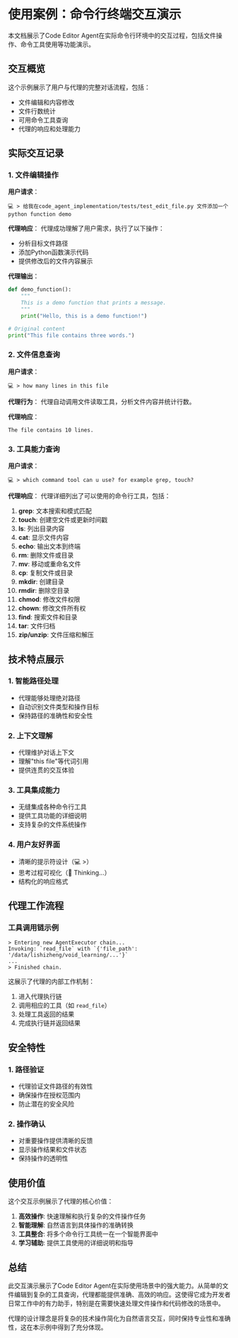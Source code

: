 # 使用案例：命令行终端交互演示

本文档展示了Code Editor Agent在实际命令行环境中的交互过程，包括文件操作、命令工具使用等功能演示。

## 交互概览

这个示例展示了用户与代理的完整对话流程，包括：
- 文件编辑和内容修改
- 文件行数统计
- 可用命令工具查询
- 代理的响应和处理能力

## 实际交互记录

### 1. 文件编辑操作

**用户请求**：
```
💻 > 给我在code_agent_implementation/tests/test_edit_file.py 文件添加一个python function demo
```

**代理响应**：
代理成功理解了用户需求，执行了以下操作：
- 分析目标文件路径
- 添加Python函数演示代码
- 提供修改后的文件内容展示

**代理输出**：
```python
def demo_function():
    """
    This is a demo function that prints a message.
    """
    print("Hello, this is a demo function!")

# Original content
print("This file contains three words.")
```

### 2. 文件信息查询

**用户请求**：
```
💻 > how many lines in this file
```

**代理行为**：
代理自动调用文件读取工具，分析文件内容并统计行数。

**代理响应**：
```
The file contains 10 lines.
```

### 3. 工具能力查询

**用户请求**：
```
💻 > which command tool can u use? for example grep, touch?
```

**代理响应**：
代理详细列出了可以使用的命令行工具，包括：

1. **grep**: 文本搜索和模式匹配
2. **touch**: 创建空文件或更新时间戳
3. **ls**: 列出目录内容
4. **cat**: 显示文件内容
5. **echo**: 输出文本到终端
6. **rm**: 删除文件或目录
7. **mv**: 移动或重命名文件
8. **cp**: 复制文件或目录
9. **mkdir**: 创建目录
10. **rmdir**: 删除空目录
11. **chmod**: 修改文件权限
12. **chown**: 修改文件所有权
13. **find**: 搜索文件和目录
14. **tar**: 文件归档
15. **zip/unzip**: 文件压缩和解压

## 技术特点展示

### 1. 智能路径处理
- 代理能够处理绝对路径
- 自动识别文件类型和操作目标
- 保持路径的准确性和安全性

### 2. 上下文理解
- 代理维护对话上下文
- 理解"this file"等代词引用
- 提供连贯的交互体验

### 3. 工具集成能力
- 无缝集成各种命令行工具
- 提供工具功能的详细说明
- 支持复杂的文件系统操作

### 4. 用户友好界面
- 清晰的提示符设计（💻 >）
- 思考过程可视化（🧠 Thinking...）
- 结构化的响应格式

## 代理工作流程

### 工具调用链示例
```
> Entering new AgentExecutor chain...
Invoking: `read_file` with `{'file_path': '/data/lishizheng/void_learning/...'}`
...
> Finished chain.
```

这展示了代理的内部工作机制：
1. 进入代理执行链
2. 调用相应的工具（如 `read_file`）
3. 处理工具返回的结果
4. 完成执行链并返回结果

## 安全特性

### 1. 路径验证
- 代理验证文件路径的有效性
- 确保操作在授权范围内
- 防止潜在的安全风险

### 2. 操作确认
- 对重要操作提供清晰的反馈
- 显示操作结果和文件状态
- 保持操作的透明性

## 使用价值

这个交互示例展示了代理的核心价值：

1. **高效操作**: 快速理解和执行复杂的文件操作任务
2. **智能理解**: 自然语言到具体操作的准确转换
3. **工具整合**: 将多个命令行工具统一在一个智能界面中
4. **学习辅助**: 提供工具使用的详细说明和指导

## 总结

此交互演示展示了Code Editor Agent在实际使用场景中的强大能力。从简单的文件编辑到复杂的工具查询，代理都能提供准确、高效的响应。这使得它成为开发者日常工作中的有力助手，特别是在需要快速处理文件操作和代码修改的场景中。

代理的设计理念是将复杂的技术操作简化为自然语言交互，同时保持专业性和准确性，这在本示例中得到了充分体现。 